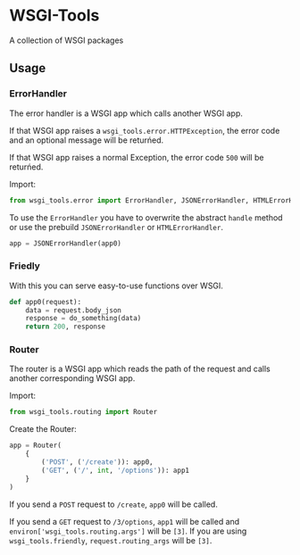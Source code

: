 # WSGI-Tools

A collection of WSGI packages

## Usage

### ErrorHandler

The error handler is a WSGI app which calls another WSGI app.

If that WSGI app raises a `wsgi_tools.error.HTTPException`, the error code and an optional message will be returńed.

If that WSGI app raises a normal Exception, the error code `500` will be returńed.

Import:

```python
from wsgi_tools.error import ErrorHandler, JSONErrorHandler, HTMLErrorHandler
```

To use the `ErrorHandler` you have to overwrite the abstract `handle` method or use the prebuild `JSONErrorHandler` or `HTMLErrorHandler`.

```python
app = JSONErrorHandler(app0)
```

### Friedly

With this you can serve easy-to-use functions over WSGI.

```python
def app0(request):
    data = request.body_json
    response = do_something(data)
    return 200, response
```

### Router

The router is a WSGI app which reads the path of the request and calls another corresponding WSGI app.

Import:

```python
from wsgi_tools.routing import Router
```

Create the Router:

```python
app = Router(
    {
        ('POST', ('/create')): app0,
        ('GET', ('/', int, '/options')): app1
    }
)
```

If you send a `POST` request to `/create`, `app0` will be called.

If you send a `GET` request to `/3/options`, `app1` will be called and `environ['wsgi_tools.routing.args']` will be `[3]`. If you are using `wsgi_tools.friendly`, `request.routing_args` will be `[3]`.
